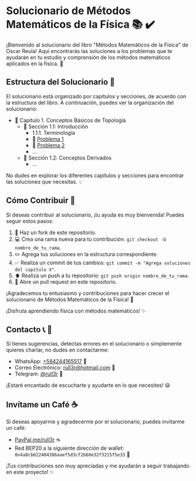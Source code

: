 # Solucionario de Métodos Matemáticos de la Física :books: :heavy_check_mark:

¡Bienvenido al solucionario del libro "Métodos Matemáticos de la Física" de Oscar Reula! Aquí encontrarás las soluciones a los problemas que te ayudarán en tu estudio y comprensión de los métodos matemáticos aplicados en la física. :rocket:

## Estructura del Solucionario :file_folder:

El solucionario está organizado por capítulos y secciones, de acuerdo con la estructura del libro. A continuación, puedes ver la organización del solucionario:

- :green_book: Capítulo 1. Conceptos Básicos de Topología
  - :orange_book: Sección 1.1: Introducción
    -  1.1.1. Terminología
      - :pencil: [Problema 1](https://rull3r.github.io/2015-01-10-MetodosFisicos-Oscar-1-1-1/)
      - :pencil: [Problema 2](https://rull3r.github.io/2024-05-11-MetodosFisicos-Oscar-1-1-2/)
      - ...
  - :orange_book: Sección 1.2: Conceptos Derivados
    - ...


No dudes en explorar los diferentes capítulos y secciones para encontrar las soluciones que necesitas. :bulb:

## Cómo Contribuir :raising_hand:

Si deseas contribuir al solucionario, ¡tu ayuda es muy bienvenida! Puedes seguir estos pasos:

1. :fork_and_knife: Haz un fork de este repositorio.
2. :computer: Crea una rama nueva para tu contribución: `git checkout -b nombre_de_tu_rama`.
3. :pencil2: Agrega tus soluciones en la estructura correspondiente.
4. :white_check_mark: Realiza un commit de tus cambios: `git commit -m "Agrega soluciones del capítulo X"`.
5. :arrow_up: Realiza un push a tu repositorio: `git push origin nombre_de_tu_rama`.
6. :incoming_envelope: Abre un pull request en este repositorio.

¡Agradecemos tu entusiasmo y contribuciones para hacer crecer el solucionario de Métodos Matemáticos de la Física! :raised_hands:

¡Disfruta aprendiendo física con métodos matemáticos! :sparkles:

## Contacto :telephone_receiver: :email:

Si tienes sugerencias, detectas errores en el solucionario o simplemente quieres charlar, no dudes en contactarme:

- WhatsApp: [+584244165517](https://wa.me/584244165517) :speech_balloon:
- Correo Electrónico: [rull3r@hotmail.com](mailto:rull3r@hotmail.com) :email:
- Telegram: [@rull3r](https://t.me/rull3r) :speech_balloon:

¡Estaré encantado de escucharte y ayudarte en lo que necesites! :smiley:

## Invítame un Café :coffee:

Si deseas apoyarme y agradecerme por el solucionario, puedes invitarme un café:

- [PayPal.me/rull3r](https://www.paypal.me/rull3r) :coffee:
- Red BEP20 a la siguiente dirección de wallet: `0x4a8cb622404386aaef5d3cf2b60e32f3215f5e33` :money_with_wings:

¡Tus contribuciones son muy apreciadas y me ayudarán a seguir trabajando en este proyecto! :sparkles: